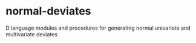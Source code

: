 # normal-deviates
D language modules and procedures for generating normal univariate and multivariate deviates
